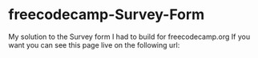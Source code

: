 # freecodecamp-Survey-Form
My solution to the Survey form I had to build for freecodecamp.org
If you want you can see this page live on the following url:
